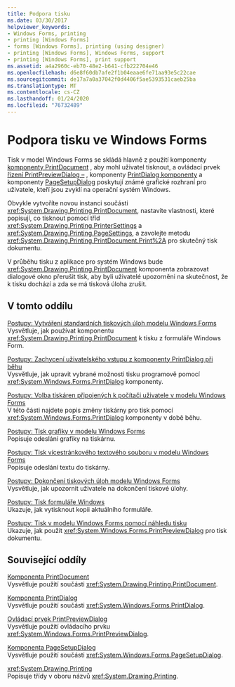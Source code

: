 ```yaml
---
title: Podpora tisku
ms.date: 03/30/2017
helpviewer_keywords:
- Windows Forms, printing
- printing [Windows Forms]
- forms [Windows Forms], printing (using designer)
- printing [Windows Forms], Windows Forms, support
- printing [Windows Forms], print support
ms.assetid: a4a2960c-eb70-48e2-b641-cfb222704e46
ms.openlocfilehash: d6e8f60db7afe2f1b04eaae6fe71aa93e5c22cae
ms.sourcegitcommit: de17a7a0a37042f0d4406f5ae5393531caeb25ba
ms.translationtype: MT
ms.contentlocale: cs-CZ
ms.lasthandoff: 01/24/2020
ms.locfileid: "76732489"
---
```

# <a name="windows-forms-print-support"></a>Podpora tisku ve Windows Forms
Tisk v model Windows Forms se skládá hlavně z použití komponenty [komponenty PrintDocument](../controls/printdocument-component-windows-forms.md) , aby mohl uživatel tisknout, a ovládací prvek [řízení PrintPreviewDialog –](../controls/printpreviewdialog-control-windows-forms.md) , komponenty [PrintDialog komponenty](../controls/printdialog-component-windows-forms.md) a komponenty [PageSetupDialog](../controls/pagesetupdialog-component-windows-forms.md) poskytují známé grafické rozhraní pro uživatele, kteří jsou zvyklí na operační systém Windows.  
  
 Obvykle vytvoříte novou instanci součásti <xref:System.Drawing.Printing.PrintDocument>, nastavíte vlastnosti, které popisují, co tisknout pomocí tříd <xref:System.Drawing.Printing.PrinterSettings> a <xref:System.Drawing.Printing.PageSettings>, a zavolejte metodu <xref:System.Drawing.Printing.PrintDocument.Print%2A> pro skutečný tisk dokumentu.  
  
 V průběhu tisku z aplikace pro systém Windows bude <xref:System.Drawing.Printing.PrintDocument> komponenta zobrazovat dialogové okno přerušit tisk, aby byli uživatelé upozorněni na skutečnost, že k tisku dochází a zda se má tisková úloha zrušit.  
  
## <a name="in-this-section"></a>V tomto oddílu  
 [Postupy: Vytváření standardních tiskových úloh modelu Windows Forms](how-to-create-standard-windows-forms-print-jobs.md)  
 Vysvětluje, jak používat komponentu <xref:System.Drawing.Printing.PrintDocument> k tisku z formuláře Windows Form.  
  
 [Postupy: Zachycení uživatelského vstupu z komponenty PrintDialog při běhu](how-to-capture-user-input-from-a-printdialog-at-run-time.md)  
 Vysvětluje, jak upravit vybrané možnosti tisku programově pomocí <xref:System.Windows.Forms.PrintDialog> komponenty.  
  
 [Postupy: Volba tiskáren připojených k počítači uživatele v modelu Windows Forms](how-to-choose-the-printers-attached-to-user-computer-in-windows-forms.md)  
 V této části najdete popis změny tiskárny pro tisk pomocí <xref:System.Windows.Forms.PrintDialog> komponenty v době běhu.  
  
 [Postupy: Tisk grafiky v modelu Windows Forms](how-to-print-graphics-in-windows-forms.md)  
 Popisuje odeslání grafiky na tiskárnu.  
  
 [Postupy: Tisk vícestránkového textového souboru v modelu Windows Forms](how-to-print-a-multi-page-text-file-in-windows-forms.md)  
 Popisuje odeslání textu do tiskárny.  
  
 [Postupy: Dokončení tiskových úloh modelu Windows Forms](how-to-complete-windows-forms-print-jobs.md)  
 Vysvětluje, jak upozornit uživatele na dokončení tiskové úlohy.  
  
 [Postupy: Tisk formuláře Windows](how-to-print-a-windows-form.md)  
 Ukazuje, jak vytisknout kopii aktuálního formuláře.  
  
 [Postupy: Tisk v modelu Windows Forms pomocí náhledu tisku](how-to-print-in-windows-forms-using-print-preview.md)  
 Ukazuje, jak použít <xref:System.Windows.Forms.PrintPreviewDialog> pro tisk dokumentu.  
  
## <a name="related-sections"></a>Související oddíly  
 [Komponenta PrintDocument](../controls/printdocument-component-windows-forms.md)  
 Vysvětluje použití součásti <xref:System.Drawing.Printing.PrintDocument>.  
  
 [Komponenta PrintDialog](../controls/printdialog-component-windows-forms.md)  
 Vysvětluje použití součásti <xref:System.Windows.Forms.PrintDialog>.  
  
 [Ovládací prvek PrintPreviewDialog](../controls/printpreviewdialog-control-windows-forms.md)  
 Vysvětluje použití ovládacího prvku <xref:System.Windows.Forms.PrintPreviewDialog>.  
  
 [Komponenta PageSetupDialog](../controls/pagesetupdialog-component-windows-forms.md)  
 Vysvětluje použití součásti <xref:System.Windows.Forms.PageSetupDialog>.  
  
 <xref:System.Drawing.Printing>  
 Popisuje třídy v oboru názvů <xref:System.Drawing.Printing>.
